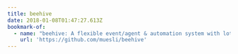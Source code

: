 ```yaml
---
title: beehive
date: 2018-01-08T01:47:27.613Z
bookmark-of:
  - name: "beehive: A flexible event/agent & automation system with lots of bees \U0001F41D"
    url: 'https://github.com/muesli/beehive'
---
```



